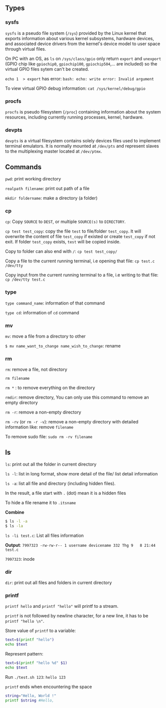 ## Types

### sysfs

``sysfs`` is a pseudo file system (``/sys``) provided by the Linux kernel that exports information about various kernel subsystems, hardware devices, and associated device drivers from the kernel's device model to user space through virtual files.

On PC with an OS, as ``ls`` on ``/sys/class/gpio`` only return ``export`` and ``unexport`` (GPIO chip like ``gpiochip0``, ``gpiochip100``, ``gpiochip504``,... are included) so the virtual GPIO files sytem can't be created.

``echo 1  > export`` has error: ``bash: echo: write error: Invalid argument``

To view virtual GPIO debug information: ``cat /sys/kernel/debug/gpio``

### procfs

``procfs`` is pseudo filesystem (``/proc``) containing information about the system resources, including currently running processes, kernel, hardware. 

### devpts

``devpts`` is a virtual filesystem contains solely devices files used to implement terminal emulators. It is normally mounted at ``/dev/pts`` and represent slaves to the multiplexing master located at ``/dev/ptmx``.

## Commands

``pwd``: print working directory

``realpath filename``: print out path of a file

``mkdir foldername``: make a directory (a folder)

### cp

``cp``: Copy ``SOURCE`` to ``DEST``, or multiple ``SOURCE(s)`` to ``DIRECTORY``.

``cp test test_copy``: copy the file ``test`` to file/folder ``test_copy``. It will overwrite the content of file ``test_copy`` if existed or create ``test_copy`` if not exit. If folder ``test_copy`` exists, ``test`` will be copied inside.

Copy to folder can also end with ``/``: ``cp test test_copy/``

Copy a file to the current running terminal, i.e opening that file: ``cp test.c /dev/tty``

Copy input from the current running terminal to a file, i.e writing to that file: ``cp /dev/tty test.c``

### type

``type command_name``: information of that command

``type cd``: information of ``cd`` command

### mv

``mv``: move a file from a directory to other

``$ mv name_want_to_change name_wish_to_change``: rename

### rm

``rm``: remove a file, not directory

``rm filename``

``rm *`` : to remove everything on the directory

``rmdir``: remove directory, You can only use this command to remove an empty directory

``rm -r``: remove a non-empty directory

``rm -rv`` (or ``rm -r -v``): remove a non-empty directory with detailed information like: remove ``filename``

To remove sudo file: ``sudo rm -rv filename``

## ls

``ls``: print out all the folder in current directory

``ls -l``: list in long format, show more detail of the file/ list detail information

``ls -a``: list all file and directory (including hidden files).

In the result, a file start with ``.`` (dot) mean it is a hidden files

To hide a file rename it to ``.itsname``

**Combine**

```bash
$ ls -l -a
$ ls -la
```

``ls -li test.c``: List all files information

**Output**: ``7997323 -rw-rw-r-- 1 username devicename 332 Thg 9   8 21:44 test.c``

``7997323``: inode

### dir

``dir``: print out all files and folders in current directory

### printf

``printf hello`` and ``printf "hello"`` will printf to a stream.

``printf`` is not followed by newline character, for a new line, it has to be ``printf "hello \n"``.

Store value of ``printf`` to a variable:

```sh
text=$(printf "hello")
echo $text
```

Represent pattern:

```sh
text=$(printf "hello %d" $1)
echo $text
```

Run ``./test.sh 123``: ``hello 123``

``printf`` ends when encountering the space

```sh
string="Hello, World !"
printf $string #Hello,
```
